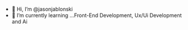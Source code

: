 - 👋 Hi, I’m @jasonjablonski
- 🌱 I’m currently learning ...Front-End Development, Ux/Ui Development and Ai

<!---
jasonjablonski/jasonjablonski is a ✨ special ✨ repository because its `README.md` (this file) appears on your GitHub profile.
You can click the Preview link to take a look at your changes.
--->
